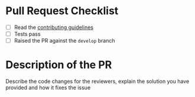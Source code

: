 # Pull Request Checklist

- [ ] Read the [contributing guidelines](https://github.com/finbourne/lusid-sdk-csharp-preview/blob/master/docs/CONTRIBUTING.md)
- [ ] Tests pass
- [ ] Raised the PR against the `develop` branch

# Description of the PR

Describe the code changes for the reviewers, explain the solution you have provided and how it fixes the issue
